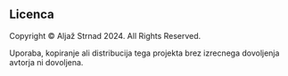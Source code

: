 ## Licenca

Copyright © Aljaž Strnad 2024. All Rights Reserved.

Uporaba, kopiranje ali distribucija tega projekta brez izrecnega dovoljenja avtorja ni dovoljena.
